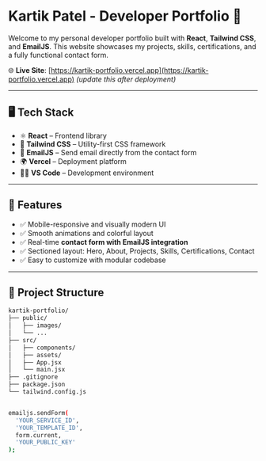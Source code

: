 # Kartik Patel - Developer Portfolio 🚀

Welcome to my personal developer portfolio built with **React**, **Tailwind CSS**, and **EmailJS**. This website showcases my projects, skills, certifications, and a fully functional contact form.

🌐 **Live Site**: [https://kartik-portfolio.vercel.app](https://kartik-portfolio.vercel.app) *(update this after deployment)*

---

## 🖥️ Tech Stack

- ⚛️ **React** – Frontend library
- 🎨 **Tailwind CSS** – Utility-first CSS framework
- 📩 **EmailJS** – Send email directly from the contact form
- 🌍 **Vercel** – Deployment platform
- 🧑‍💻 **VS Code** – Development environment

---

## 📸 Features

- ✅ Mobile-responsive and visually modern UI
- ✅ Smooth animations and colorful layout
- ✅ Real-time **contact form with EmailJS integration**
- ✅ Sectioned layout: Hero, About, Projects, Skills, Certifications, Contact
- ✅ Easy to customize with modular codebase

---

## 📁 Project Structure

```bash
kartik-portfolio/
├── public/
│   ├── images/
│   └── ...
├── src/
│   ├── components/
│   ├── assets/
│   ├── App.jsx
│   └── main.jsx
├── .gitignore
├── package.json
└── tailwind.config.js


emailjs.sendForm(
  'YOUR_SERVICE_ID',
  'YOUR_TEMPLATE_ID',
  form.current,
  'YOUR_PUBLIC_KEY'
);
